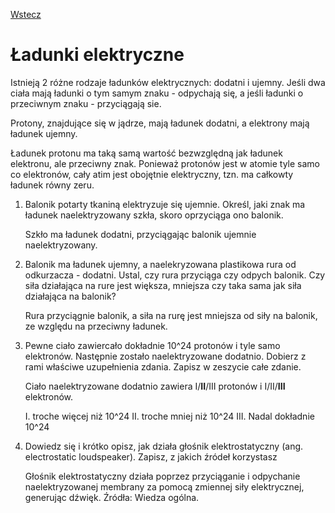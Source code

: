 [Wstecz](../fizyka.md)

# Ładunki elektryczne

Istnieją 2 różne rodzaje ładunków elektrycznych: dodatni i ujemny. Jeśli dwa ciała mają ładunki o tym samym znaku - odpychają się, a jeśli ładunki o przeciwnym znaku - przyciągają sie.

Protony, znajdujące się w jądrze, mają ładunek dodatni, a elektrony mają ładunek ujemny.

Ładunek protonu ma taką samą wartość bezwzględną jak ładunek elektronu, ale przeciwny znak. Ponieważ protonów jest w atomie tyle samo co elektronów, cały atim jest obojętnie elektryczny, tzn. ma całkowty ładunek równy zeru.

1. Balonik potarty tkaniną elektryzuje się ujemnie. Określ, jaki znak ma ładunek naelektryzowany szkła, skoro oprzyciąga ono balonik.

    Szkło ma ładunek dodatni, przyciągając balonik ujemnie naelektryzowany.

2. Balonik ma ładunek ujemny, a naelekryzowana plastikowa rura od odkurzacza - dodatni. Ustal, czy rura przyciąga czy odpych balonik. Czy siła działająca na rure jest większa, mniejsza czy taka sama jak siła działająca na balonik?

    Rura przyciągnie balonik, a siła na rurę jest mniejsza od siły na balonik, ze względu na przeciwny ładunek.

3. Pewne ciało zawiercało dokładnie 10^24 protonów i tyle samo elektronów. Następnie zostało naelektryzowane dodatnio. Dobierz z rami właściwe uzupełnienia zdania. Zapisz w zeszycie całe zdanie.

    Ciało naelektryzowane dodatnio zawiera I/**II**/III protonów i I/II/**III** elektronów.

    I. troche więcej niż 10^24 II. troche mniej niż 10^24 III. Nadal dokładnie 10^24

4. Dowiedz się i krótko opisz, jak działa głośnik elektrostatyczny (ang. electrostatic loudspeaker). Zapisz, z jakich źródeł korzystasz

    Głośnik elektrostatyczny działa poprzez przyciąganie i odpychanie naelektryzowanej membrany za pomocą zmiennej siły elektrycznej, generując dźwięk. Źródła: Wiedza ogólna.
